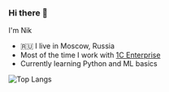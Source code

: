 ### Hi there 👋 

I'm Nik
- :ru: I live in Moscow, Russia
- Most of the time I work with [1C Enterprise](https://1c-dn.com/)
- Currently learning Python and ML basics

![Top Langs](https://github-readme-stats.vercel.app/api/top-langs/?username=vavilovnv&hide=TeX&layout=compact)